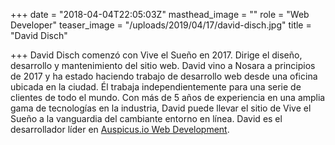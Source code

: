 +++
date = "2018-04-04T22:05:03Z"
masthead_image = ""
role = "Web Developer"
teaser_image = "/uploads/2019/04/17/david-disch.jpg"
title = "David Disch"

+++
David Disch comenzó con Vive el Sueño en 2017. Dirige el diseño, desarrollo y mantenimiento del sitio web. David vino a Nosara a principios de 2017 y ha estado haciendo trabajo de desarrollo web desde una oficina ubicada en la ciudad. Él trabaja independientemente para una serie de clientes de todo el mundo. Con más de 5 años de experiencia en una amplia gama de tecnologías en la industria, David puede llevar el sitio de Vive el Sueño a la vanguardia del cambiante entorno en línea. David es el desarrollador líder en [Auspicus.io Web Development](https://auspicus.io).
